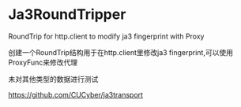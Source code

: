# Ja3RoundTripper
RoundTrip for http.client to modify ja3 fingerprint with Proxy

创建一个RoundTrip结构用于在http.client里修改ja3 fingerprint,可以使用ProxyFunc来修改代理
 
未对其他类型的数据进行测试



https://github.com/CUCyber/ja3transport
